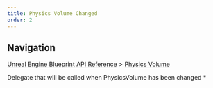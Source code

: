 ```yaml
---
title: Physics Volume Changed
order: 2
---
```

## Navigation

[Unreal Engine Blueprint API Reference](https://dev.epicgames.com/documentation/en-us/unreal-engine/BlueprintAPI) > [Physics Volume](https://dev.epicgames.com/documentation/en-us/unreal-engine/BlueprintAPI/PhysicsVolume)

Delegate that will be called when PhysicsVolume has been changed \*
